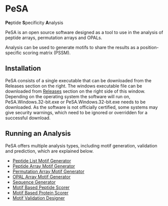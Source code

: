 # PeSA

**Pe**ptide **S**pecificity **A**nalysis

PeSA is an open source software designed as a tool to use in the analysis of peptide arrays, permutation arrays and OPALs.

Analysis can be used to generate motifs to share the results as a position-specific scoring matrix (PSSM).

## Installation

PeSA consists of a single executable that can be downloaded from the Releases section on the right. The windows executable file can be downloaded from [Releases](https://github.com/EmineTopcu/PeSA/releases/tag/v2.0) section on the right side of this window. Depending on the operating system the software will run on, PeSA.Windows.32-bit.exe or PeSA.Windows.32-bit.exe needs to be downloaded. As the software is not officially certified, some systems may give security warnings, which need to be ignored or overridden for a successful download.

## Running an Analysis

PeSA offers multiple analysis types, including motif generation, validation and prediction, which are explained below.

- [Peptide List Motif Generator](./UserGuides/PeptideListMotifGenerator.md)
- [Peptide Array Motif Generator](./UserGuides/PeptideArrayMotifGenerator.md)
- [Permutation Array Motif Generator](./UserGuides/PermutationArrayMotifGenerator.md)
- [OPAL Array Motif Generator](./UserGuides/OPALArrayMotifGenerator.md)
- [Sequence Generator](./UserGuides/SequenceGenerator.md)
- [Motif Based Peptide Scorer](./UserGuides/MotifBasedPeptideScorer.md)
- [Motif Based Protein Scorer](./UserGuides/MotifBasedProteinScorer.md)
- [Motif Validation Designer](./UserGuides/MotifValidationDesigner.md)
